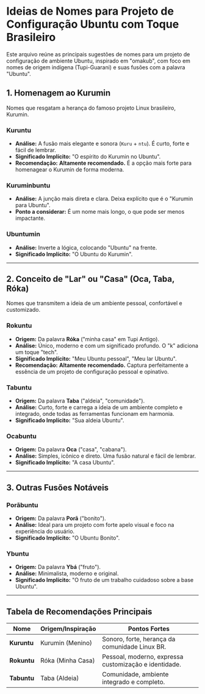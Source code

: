 # Ideias de Nomes para Projeto de Configuração Ubuntu com Toque Brasileiro

Este arquivo reúne as principais sugestões de nomes para um projeto de configuração de ambiente Ubuntu, inspirado em "omakub", com foco em nomes de origem indígena (Tupi-Guarani) e suas fusões com a palavra "Ubuntu".

## 1. Homenagem ao Kurumin

Nomes que resgatam a herança do famoso projeto Linux brasileiro, Kurumin.

### Kuruntu
- **Análise:** A fusão mais elegante e sonora (`Kuru` + `ntu`). É curto, forte e fácil de lembrar.
- **Significado Implícito:** "O espírito do Kurumin no Ubuntu".
- **Recomendação:** **Altamente recomendado.** É a opção mais forte para homenagear o Kurumin de forma moderna.

### Kuruminbuntu
- **Análise:** A junção mais direta e clara. Deixa explícito que é o "Kurumin para Ubuntu".
- **Ponto a considerar:** É um nome mais longo, o que pode ser menos impactante.

### Ubuntumin
- **Análise:** Inverte a lógica, colocando "Ubuntu" na frente.
- **Significado Implícito:** "O Ubuntu do Kurumin".

---

## 2. Conceito de "Lar" ou "Casa" (Oca, Taba, Róka)

Nomes que transmitem a ideia de um ambiente pessoal, confortável e customizado.

### Rokuntu
- **Origem:** Da palavra **Róka** ("minha casa" em Tupi Antigo).
- **Análise:** Único, moderno e com um significado profundo. O "k" adiciona um toque "tech".
- **Significado Implícito:** "Meu Ubuntu pessoal", "Meu lar Ubuntu".
- **Recomendação:** **Altamente recomendado.** Captura perfeitamente a essência de um projeto de configuração pessoal e opinativo.

### Tabuntu
- **Origem:** Da palavra **Taba** ("aldeia", "comunidade").
- **Análise:** Curto, forte e carrega a ideia de um ambiente completo e integrado, onde todas as ferramentas funcionam em harmonia.
- **Significado Implícito:** "Sua aldeia Ubuntu".

### Ocabuntu
- **Origem:** Da palavra **Oca** ("casa", "cabana").
- **Análise:** Simples, icônico e direto. Uma fusão natural e fácil de lembrar.
- **Significado Implícito:** "A casa Ubuntu".

---

## 3. Outras Fusões Notáveis

### Porãbuntu
- **Origem:** Da palavra **Porã** ("bonito").
- **Análise:** Ideal para um projeto com forte apelo visual e foco na experiência do usuário.
- **Significado Implícito:** "O Ubuntu Bonito".

### Ybuntu
- **Origem:** Da palavra **Ybá** ("fruto").
- **Análise:** Minimalista, moderno e original.
- **Significado Implícito:** "O fruto de um trabalho cuidadoso sobre a base Ubuntu".

---

## Tabela de Recomendações Principais

| Nome      | Origem/Inspiração | Pontos Fortes                                       |
|-----------|-------------------|-----------------------------------------------------|
| **Kuruntu** | Kurumin (Menino)  | Sonoro, forte, herança da comunidade Linux BR.      |
| **Rokuntu** | Róka (Minha Casa) | Pessoal, moderno, expressa customização e identidade. |
| **Tabuntu** | Taba (Aldeia)     | Comunidade, ambiente integrado e completo.          |
